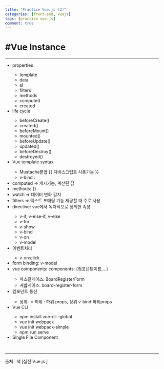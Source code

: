 ```yaml
---
title: "Practice Vue.js (2)"
categories: [front-end, vuejs]
tags: [practice vue.js]
comment: true
---
```


<h1>#Vue Instance</h1>
<hr>
<ul>
    <li>properties</li>
    <ul>
        <li>template</li>
        <li>data</li>
        <li>el</li>
        <li>filters</li>
        <li>methods</li>
        <li>computed</li>
        <li>created</li>
    </ul>
    <li>life cycle</li>
    <ul>
        <li>beforeCreate()</li>
        <li>created()</li>
        <li>beforeMount()</li>
        <li>mounted()</li>
        <li>beforeUpdate()</li>
        <li>updated()</li>
        <li>beforeDestroy()</li>
        <li>destroyed()</li>
    </ul>
    <li>Vue template syntax</li>
    <ul>
        <li>Mustache문법 {{ 자바스크립트 사용가능 }}</li>
        <li>v-bind :</li>
    </ul>
    <li>computed => 캐시기능, 계산된 값</li>
    <li>methods: {}</li>
    <li>watch => 데이터 변화 감지</li>
    <li>filters => 텍스트 포매팅 기능 제공할 때 주로 사용</li>
    <li>directive: vue에서 독자적으로 정의한 속성</li>
    <ul>
        <li>v-if, v-else-if, v-else</li>
        <li>v-for</li>
        <li>v-show</li>
        <li>v-bind</li>
        <li>v-on</li>
        <li>v-model</li>
    </ul>
    <li>이벤트처리</li>
    <ul>
        <li>v-on:click</li>
    </ul>
    <li>form binding: v-model</li>
    <li>vue components: components: {컴포넌트이름,...}</li>
    <ul>
        <li>파스칼케이스: BoardRegisterForm</li>
        <li>케밥케이스: board-register-form</li>
    </ul>
    <li>컴포넌트 통신</li>
    <ul>
        <li>상위 -> 하위 : 하위 props, 상위 v-bind:하위props</li>
    </ul>
    <li>Vue CLI</li>
    <ul>
        <li>npm install vue-cli -global</li>
        <li>vue init webpack</li>
        <li>vue init webpack-simple</li>
        <li>npm run serve</li>
    </ul>
    <li>Single File Component</li>
</ul>

<br>
<hr>
출처 : 책 [실전 Vue.js ]
